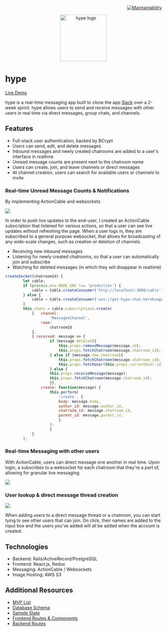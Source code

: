 <div align="right">

[![Maintainability](https://api.codeclimate.com/v1/badges/78ce38e38426da224774/maintainability)](https://codeclimate.com/github/jameshawkinsjr/hype/maintainability)

</div>
<p align="center">
  <a href="https://hype-chat.com/">
    <img src="https://github.com/jameshawkinsjr/hype/blob/master/app/assets/images/hype_large.png" alt="hype logo" width="150">
  </a>
</p>

# hype

[Live Demo](http://www.hype-chat.com/#/)

hype is a real-time messaging app built to clone the app [Slack](https://slack.com) over a 2-week sprint. hype allows users to send and receive messages with other users in real time via direct messages, group chats, and channels.


## Features

* Full-stack user authentication, backed by BCrypt
* Users can send, edit, and delete messages
* Inbound messages and newly created chatrooms are added to a user's interface in realtime
* Unread message counts are present next to the chatroom name
* Users can create, join, and leave channels or direct messages
* At channel creation, users can search for available users or channels to invite

### Real-time Unread Message Counts & Notifications
By implementing ActionCable and websockets

<img src="https://github.com/jameshawkinsjr/hype/blob/master/docs/gifs/hype-demo.gif">

In order to push live updates to the end-user, I created an ActionCable subscription that listened for various actions, so that a user can see live updates without refreshing the page. When a user logs in, they are subscribed to a general purpose websocket, that allows for broadcasting of any wide-scale changes, such as creation or deletion of channels.

* Receiving new inbound messages
* Listening for newly created chatrooms, so that a user can automatically join and subscribe
* Watching for deleted messages (in which they will disappear in realtime)

```js
createSocket(chatroomId) {
        let cable;
        if (process.env.NODE_ENV !== 'production') {
            cable = Cable.createConsumer('http://localhost:3000/cable');
        } else {
            cable = Cable.createConsumer('wss://get-hype-chat.herokuapp.com/cable');
        }
        this.chats = cable.subscriptions.create(
            {   channel: 
                    'MessagesChannel',
                room: 
                    chatroomId
            },  
            { received: message => {
                    if (message.deleted){
                        this.props.removeMessage(message.id);
                        this.props.fetchChatroom(message.chatroom_id);
                    } else if (message.new_chatroom){
                        this.props.fetchChatroom(message.chatroom_id);
                        this.props.fetchUser(this.props.currentUser.id);
                    } else {
                    this.props.receiveMessage(message);
                    this.props.fetchChatroom(message.chatroom_id);
                    }},
                create: function(message) {
                    this.perform(
                        'create', { 
                        body: message.body,
                        author_id: message.author_id,
                        chatroom_id: message.chatroom_id,
                        parent_id: message.parent_id,
                        }
                    );
                    }
            }
        );
```

### Real-time Messaging with other users
WIth ActionCable, users can direct message one another in real time. Upon login, a subscribes to a websocket for each chatroom that they're a part of, allowing for granular live messaging.

<img src="https://github.com/jameshawkinsjr/hype/blob/master/docs/gifs/hype-chatting.gif">





### User lookup & direct message thread creation

<img src="https://github.com/jameshawkinsjr/hype/blob/master/docs/gifs/hype-direct-message.gif">

When adding users to a direct message thread or a chatroom, you can start tying to see other users that can join. On click, their names are added to the input box and the users you've added will all be added when the account is created.


## Technologies

* Backend: Rails/ActiveRecord/PostgreSQL
* Frontend: React.js, Redux
* Messaging: ActionCable / Websockets
* Image Hosting: AWS S3

## Additional Resources

* [MVP List](https://github.com/jameshawkinsjr/hype/wiki/MVP-List)
* [Database Schema](https://github.com/jameshawkinsjr/hype/wiki/Database-Schema)  
* [Sample State](https://github.com/jameshawkinsjr/hype/wiki/Sample-State)  
* [Frontend Routes & Components](https://github.com/jameshawkinsjr/hype/wiki/Frontend-Routes-&-Components)  
* [Backend Routes](https://github.com/jameshawkinsjr/hype/wiki/Backend-Routes)  